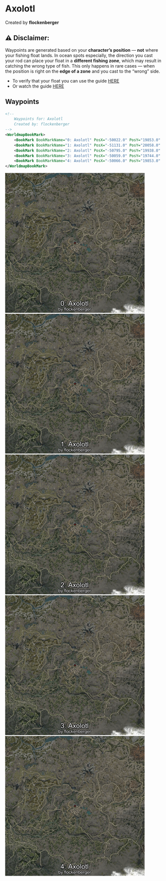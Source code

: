 # Axolotl
Created by **flockenberger**

## ⚠️ Disclaimer:
Waypoints are generated based on your __**character’s position**__ — __not__ where your fishing float lands.
In ocean spots especially, the direction you cast your rod can place your float in a **different fishing zone**, which may result in catching the wrong type of fish.
This only happens in rare cases — when the position is right on the **edge of a zone** and you cast to the “wrong” side.

- To verify that your float you can use the guide [HERE](https://flockenberger.github.io/bdo-fish-position/)
- Or watch the guide [HERE](https://youtu.be/t-VXcRoNojk)

## Waypoints
```xml
<!--
    Waypoints for: Axolotl
    Created by: flockenberger
-->
<WorldmapBookMark>
    <BookMark BookMarkName="0: Axolotl" PosX="-50022.0" PosY="19853.0" PosZ="-396217.0" />
    <BookMark BookMarkName="1: Axolotl" PosX="-51131.0" PosY="20058.0" PosZ="-396594.0" />
    <BookMark BookMarkName="2: Axolotl" PosX="-50795.0" PosY="19938.0" PosZ="-396512.0" />
    <BookMark BookMarkName="3: Axolotl" PosX="-50059.0" PosY="19744.0" PosZ="-395843.0" />
    <BookMark BookMarkName="4: Axolotl" PosX="-50066.0" PosY="19853.0" PosZ="-396258.0" />
</WorldmapBookMark>
```

<img src="./Axolotl_0_Preview.webp" width="450"/> <img src="./Axolotl_1_Preview.webp" width="450"/> <img src="./Axolotl_2_Preview.webp" width="450"/> <img src="./Axolotl_3_Preview.webp" width="450"/> <img src="./Axolotl_4_Preview.webp" width="450"/> 